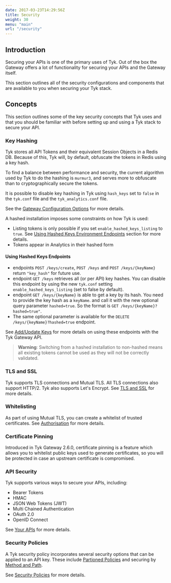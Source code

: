 ```yaml
---
date: 2017-03-23T14:29:56Z
title: Security
weight: 30
menu: "main"
url: "/security"
---
```


## <a name="introduction"></a>Introduction

Securing your APIs is one of the primary uses of Tyk. Out of the box the Gateway offers a lot of functionality for securing your APIs and the Gateway itself.

This section outlines all of the security configurations and components that are available to you when securing your Tyk stack.

## <a name="concepts"></a>Concepts

This section outlines some of the key security concepts that Tyk uses and that you should be familiar with before setting up and using a Tyk stack to secure your API.

### <a name="key-hashing"></a>Key Hashing

Tyk stores all API Tokens and their equivalent Session Objects in a Redis DB. Because of this, Tyk will, by default, obfuscate the tokens in Redis using a key hash.

To find a balance between performance and security, the current algorithm used by Tyk to do the hashing is `murmur3`, and serves more to obfuscate than to cryptographically secure the tokens.

It is possible to disable key hashing in Tyk using `hash_keys` set to `false` in the `tyk.conf` file and the `tyk_analytics.conf` file.

See the [Gateway Configuration Options](/docs/configure/tyk-gateway-configuration-options/) for more details.

A hashed installation imposes some constraints on how Tyk is used:

*   Listing tokens is only possible if you set `enable_hashed_keys_listing` to `true`. See [Using Hashed Keys Environment Endpoints](/docs/security/#using-hashed-keys-endpoints) section for more details.
*   Tokens appear in Analytics in their hashed form

#### Using Hashed Keys Endpoints

- endpoints `POST /keys/create`, `POST /keys` and `POST /keys/{keyName}` return `"key_hash"` for future use.
- endpoint `GET /keys` retrieves all (or per API) key hashes. You can disable this endpoint by using the new `tyk.conf` setting `enable_hashed_keys_listing` (set to false by default).
- endpoint `GET /keys/{keyName}` is able to get a key by its hash. You need to provide the key hash as a `keyName`. 
and call it with the new optional query parameter `hashed=true`. So the format is `GET /keys/{keyName}?hashed=true"`.
- The same optional parameter is available for the `DELETE /keys/{keyName}?hashed=true` endpoint.

See [Add/Update Keys](/docs/tyk-rest-api/token-management/#add-update-keys) for more details on using these endpoints with the Tyk Gateway API.

> **Warning**: Switching from a hashed installation to non-hashed means all existing tokens cannot be used as they will not be correctly validated.

### <a name="tls-and-ssl"></a>TLS and SSL

Tyk supports TLS connections and Mutual TLS. All TLS connections also support HTTP/2. Tyk also supports Let's Encrypt. See [TLS and SSL](/docs/security/tls-and-ssl/) for more details.

### <a name="whitelisting"></a>Whitelisting

As part of using Mutual TLS, you can create a whitelist of trusted certificates. See [Authorisation](/docs/security/tls-and-ssl/mutual-tls/#authorisation) for more details.

### <a name="cert-pinning"></a>Certificate Pinning

Introduced in Tyk Gateway 2.6.0, certificate pinning is a feature which allows you to whitelist public keys used to generate certificates, so you will be protected in case an upstream certificate is compromised.

### <a name="api-security"></a> API Security

Tyk supports various ways to secure your APIs, including:

* Bearer Tokens
* HMAC
* JSON Web Tokens (JWT)
* Multi Chained Authentication
* OAuth 2.0
* OpenID Connect

See [Your APIs](/docs/security/your-apis/) for more details.

### <a name="security-policies"></a>Security Policies

A Tyk security policy incorporates several security options that can be applied to an API key. These include [Partioned Policies](/docs/security/security-policies/partitioned-policies/) and securing by [Method and Path](/docs/security/security-policies/secure-apis-method-path/).

See [Security Policies](/docs/security/security-policies/) for more details.

